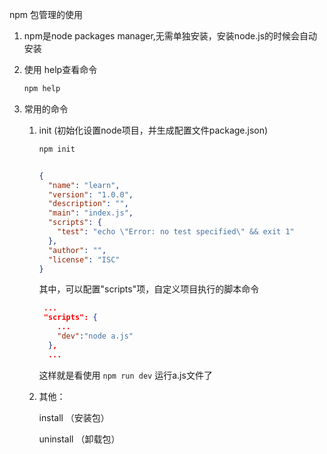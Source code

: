 npm 包管理的使用

1. npm是node packages manager,无需单独安装，安装node.js的时候会自动安装

2. 使用 help查看命令

    ```bash
    npm help
    ```

3. 常用的命令

    1. init (初始化设置node项目，并生成配置文件package.json)

        ```bash
        npm init
        ```

        ```json
        
        {
          "name": "learn",
          "version": "1.0.0",
          "description": "",
          "main": "index.js",
          "scripts": {
            "test": "echo \"Error: no test specified\" && exit 1"
          },
          "author": "",
          "license": "ISC"
        }
        ```

        其中，可以配置"scripts"项，自定义项目执行的脚本命令

        ```json
         ...
         "scripts": {
        	...
            "dev":"node a.js"
          },
          ...
        ```

        这样就是看使用 `npm run dev` 运行a.js文件了

    2. 其他：

        install （安装包）

        uninstall （卸载包）
